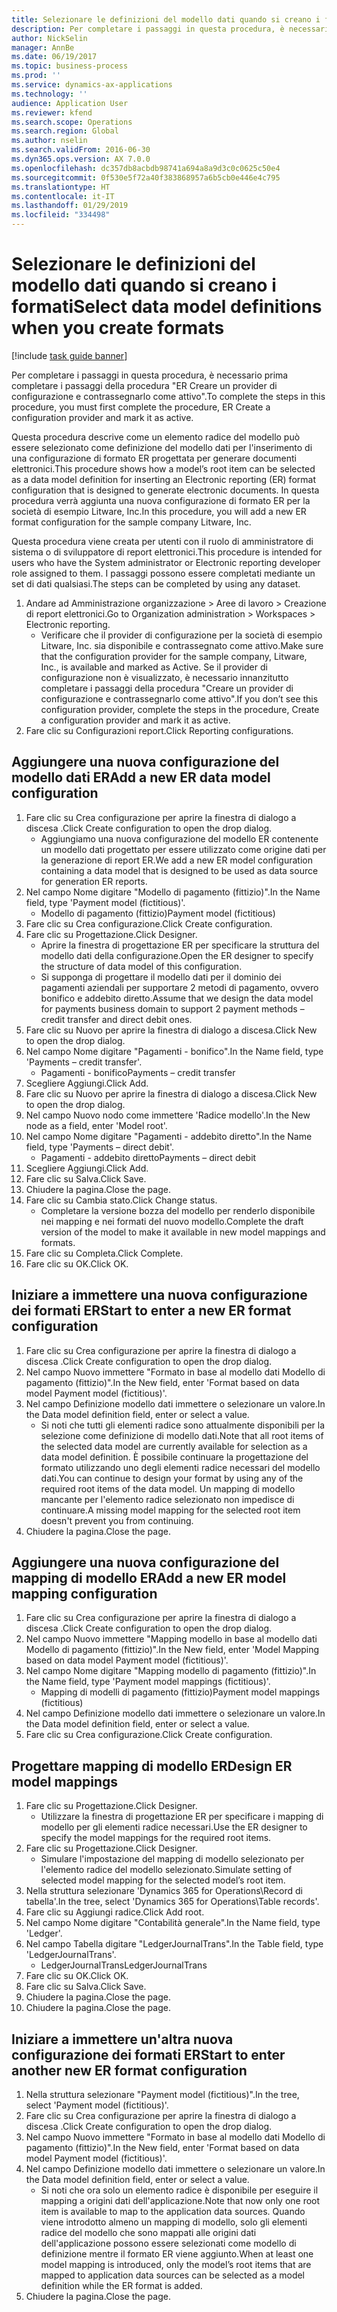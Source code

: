 ```yaml
---
title: Selezionare le definizioni del modello dati quando si creano i formati
description: Per completare i passaggi in questa procedura, è necessario prima completare i passaggi della procedura "ER Creare un provider di configurazione e contrassegnarlo come attivo".
author: NickSelin
manager: AnnBe
ms.date: 06/19/2017
ms.topic: business-process
ms.prod: ''
ms.service: dynamics-ax-applications
ms.technology: ''
audience: Application User
ms.reviewer: kfend
ms.search.scope: Operations
ms.search.region: Global
ms.author: nselin
ms.search.validFrom: 2016-06-30
ms.dyn365.ops.version: AX 7.0.0
ms.openlocfilehash: dc357db8acbdb98741a694a8a9d3c0c0625c50e4
ms.sourcegitcommit: 0f530e5f72a40f383868957a6b5cb0e446e4c795
ms.translationtype: HT
ms.contentlocale: it-IT
ms.lasthandoff: 01/29/2019
ms.locfileid: "334498"
---
```

# <a name="select-data-model-definitions-when-you-create-formats"></a><span data-ttu-id="9a965-103">Selezionare le definizioni del modello dati quando si creano i formati</span><span class="sxs-lookup"><span data-stu-id="9a965-103">Select data model definitions when you create formats</span></span>

[!include [task guide banner](../../includes/task-guide-banner.md)]

<span data-ttu-id="9a965-104">Per completare i passaggi in questa procedura, è necessario prima completare i passaggi della procedura "ER Creare un provider di configurazione e contrassegnarlo come attivo".</span><span class="sxs-lookup"><span data-stu-id="9a965-104">To complete the steps in this procedure, you must first complete the procedure, ER Create a configuration provider and mark it as active.</span></span> 

<span data-ttu-id="9a965-105">Questa procedura descrive come un elemento radice del modello può essere selezionato come definizione del modello dati per l'inserimento di una configurazione di formato ER progettata per generare documenti elettronici.</span><span class="sxs-lookup"><span data-stu-id="9a965-105">This procedure shows how a model’s root item can be selected as a data model definition for inserting an Electronic reporting (ER) format configuration that is designed to generate electronic documents.</span></span> <span data-ttu-id="9a965-106">In questa procedura verrà aggiunta una nuova configurazione di formato ER per la società di esempio Litware, Inc.</span><span class="sxs-lookup"><span data-stu-id="9a965-106">In this procedure, you will add a new ER format configuration for the sample company Litware, Inc.</span></span> 

<span data-ttu-id="9a965-107">Questa procedura viene creata per utenti con il ruolo di amministratore di sistema o di sviluppatore di report elettronici.</span><span class="sxs-lookup"><span data-stu-id="9a965-107">This procedure is intended for users who have the System administrator or Electronic reporting developer role assigned to them.</span></span> <span data-ttu-id="9a965-108">I passaggi possono essere completati mediante un set di dati qualsiasi.</span><span class="sxs-lookup"><span data-stu-id="9a965-108">The steps can be completed by using any dataset.</span></span>

1. <span data-ttu-id="9a965-109">Andare ad Amministrazione organizzazione > Aree di lavoro > Creazione di report elettronici.</span><span class="sxs-lookup"><span data-stu-id="9a965-109">Go to Organization administration > Workspaces > Electronic reporting.</span></span>
    * <span data-ttu-id="9a965-110">Verificare che il provider di configurazione per la società di esempio Litware, Inc. sia disponibile e contrassegnato come attivo.</span><span class="sxs-lookup"><span data-stu-id="9a965-110">Make sure that the configuration provider for the sample company, Litware, Inc., is available and marked as Active.</span></span> <span data-ttu-id="9a965-111">Se il provider di configurazione non è visualizzato, è necessario innanzitutto completare i passaggi della procedura "Creare un provider di configurazione e contrassegnarlo come attivo".</span><span class="sxs-lookup"><span data-stu-id="9a965-111">If you don’t see this configuration provider, complete the steps in the procedure, Create a configuration provider and mark it as active.</span></span>  
2. <span data-ttu-id="9a965-112">Fare clic su Configurazioni report.</span><span class="sxs-lookup"><span data-stu-id="9a965-112">Click Reporting configurations.</span></span>

## <a name="add-a-new-er-data-model-configuration"></a><span data-ttu-id="9a965-113">Aggiungere una nuova configurazione del modello dati ER</span><span class="sxs-lookup"><span data-stu-id="9a965-113">Add a new ER data model configuration</span></span>
1. <span data-ttu-id="9a965-114">Fare clic su Crea configurazione per aprire la finestra di dialogo a discesa .</span><span class="sxs-lookup"><span data-stu-id="9a965-114">Click Create configuration to open the drop dialog.</span></span>
    * <span data-ttu-id="9a965-115">Aggiungiamo una nuova configurazione del modello ER contenente un modello dati progettato per essere utilizzato come origine dati per la generazione di report ER.</span><span class="sxs-lookup"><span data-stu-id="9a965-115">We add a new ER model configuration containing a data model that is designed to be used as data source for generation ER reports.</span></span>  
2. <span data-ttu-id="9a965-116">Nel campo Nome digitare "Modello di pagamento (fittizio)".</span><span class="sxs-lookup"><span data-stu-id="9a965-116">In the Name field, type 'Payment model (fictitious)'.</span></span>
    * <span data-ttu-id="9a965-117">Modello di pagamento (fittizio)</span><span class="sxs-lookup"><span data-stu-id="9a965-117">Payment model (fictitious)</span></span>  
3. <span data-ttu-id="9a965-118">Fare clic su Crea configurazione.</span><span class="sxs-lookup"><span data-stu-id="9a965-118">Click Create configuration.</span></span>
4. <span data-ttu-id="9a965-119">Fare clic su Progettazione.</span><span class="sxs-lookup"><span data-stu-id="9a965-119">Click Designer.</span></span>
    * <span data-ttu-id="9a965-120">Aprire la finestra di progettazione ER per specificare la struttura del modello dati della configurazione.</span><span class="sxs-lookup"><span data-stu-id="9a965-120">Open the ER designer to specify the structure of data model of this configuration.</span></span>  
    * <span data-ttu-id="9a965-121">Si supponga di progettare il modello dati per il dominio dei pagamenti aziendali per supportare 2 metodi di pagamento, ovvero bonifico e addebito diretto.</span><span class="sxs-lookup"><span data-stu-id="9a965-121">Assume that we design the data model for payments business domain to support 2 payment methods – credit transfer and direct debit ones.</span></span>  
5. <span data-ttu-id="9a965-122">Fare clic su Nuovo per aprire la finestra di dialogo a discesa.</span><span class="sxs-lookup"><span data-stu-id="9a965-122">Click New to open the drop dialog.</span></span>
6. <span data-ttu-id="9a965-123">Nel campo Nome digitare "Pagamenti - bonifico".</span><span class="sxs-lookup"><span data-stu-id="9a965-123">In the Name field, type 'Payments – credit transfer'.</span></span>
    * <span data-ttu-id="9a965-124">Pagamenti - bonifico</span><span class="sxs-lookup"><span data-stu-id="9a965-124">Payments – credit transfer</span></span>  
7. <span data-ttu-id="9a965-125">Scegliere Aggiungi.</span><span class="sxs-lookup"><span data-stu-id="9a965-125">Click Add.</span></span>
8. <span data-ttu-id="9a965-126">Fare clic su Nuovo per aprire la finestra di dialogo a discesa.</span><span class="sxs-lookup"><span data-stu-id="9a965-126">Click New to open the drop dialog.</span></span>
9. <span data-ttu-id="9a965-127">Nel campo Nuovo nodo come immettere 'Radice modello'.</span><span class="sxs-lookup"><span data-stu-id="9a965-127">In the New node as a field, enter 'Model root'.</span></span>
10. <span data-ttu-id="9a965-128">Nel campo Nome digitare "Pagamenti - addebito diretto".</span><span class="sxs-lookup"><span data-stu-id="9a965-128">In the Name field, type 'Payments – direct debit'.</span></span>
    * <span data-ttu-id="9a965-129">Pagamenti - addebito diretto</span><span class="sxs-lookup"><span data-stu-id="9a965-129">Payments – direct debit</span></span>  
11. <span data-ttu-id="9a965-130">Scegliere Aggiungi.</span><span class="sxs-lookup"><span data-stu-id="9a965-130">Click Add.</span></span>
12. <span data-ttu-id="9a965-131">Fare clic su Salva.</span><span class="sxs-lookup"><span data-stu-id="9a965-131">Click Save.</span></span>
13. <span data-ttu-id="9a965-132">Chiudere la pagina.</span><span class="sxs-lookup"><span data-stu-id="9a965-132">Close the page.</span></span>
14. <span data-ttu-id="9a965-133">Fare clic su Cambia stato.</span><span class="sxs-lookup"><span data-stu-id="9a965-133">Click Change status.</span></span>
    * <span data-ttu-id="9a965-134">Completare la versione bozza del modello per renderlo disponibile nei mapping e nei formati del nuovo modello.</span><span class="sxs-lookup"><span data-stu-id="9a965-134">Complete the draft version of the model to make it available in new model mappings and formats.</span></span>  
15. <span data-ttu-id="9a965-135">Fare clic su Completa.</span><span class="sxs-lookup"><span data-stu-id="9a965-135">Click Complete.</span></span>
16. <span data-ttu-id="9a965-136">Fare clic su OK.</span><span class="sxs-lookup"><span data-stu-id="9a965-136">Click OK.</span></span>

## <a name="start-to-enter-a-new-er-format-configuration"></a><span data-ttu-id="9a965-137">Iniziare a immettere una nuova configurazione dei formati ER</span><span class="sxs-lookup"><span data-stu-id="9a965-137">Start to enter a new ER format configuration</span></span>
1. <span data-ttu-id="9a965-138">Fare clic su Crea configurazione per aprire la finestra di dialogo a discesa .</span><span class="sxs-lookup"><span data-stu-id="9a965-138">Click Create configuration to open the drop dialog.</span></span>
2. <span data-ttu-id="9a965-139">Nel campo Nuovo immettere "Formato in base al modello dati Modello di pagamento (fittizio)".</span><span class="sxs-lookup"><span data-stu-id="9a965-139">In the New field, enter 'Format based on data model Payment model (fictitious)'.</span></span>
3. <span data-ttu-id="9a965-140">Nel campo Definizione modello dati immettere o selezionare un valore.</span><span class="sxs-lookup"><span data-stu-id="9a965-140">In the Data model definition field, enter or select a value.</span></span>
    * <span data-ttu-id="9a965-141">Si noti che tutti gli elementi radice sono attualmente disponibili per la selezione come definizione di modello dati.</span><span class="sxs-lookup"><span data-stu-id="9a965-141">Note that all root items of the selected data model are currently available for selection as a data model definition.</span></span> <span data-ttu-id="9a965-142">È possibile continuare la progettazione del formato utilizzando uno degli elementi radice necessari del modello dati.</span><span class="sxs-lookup"><span data-stu-id="9a965-142">You can continue to design your format by using any of the required root items of the data model.</span></span> <span data-ttu-id="9a965-143">Un mapping di modello mancante per l'elemento radice selezionato non impedisce di continuare.</span><span class="sxs-lookup"><span data-stu-id="9a965-143">A missing model mapping for the selected root item doesn't prevent you from continuing.</span></span>  
4. <span data-ttu-id="9a965-144">Chiudere la pagina.</span><span class="sxs-lookup"><span data-stu-id="9a965-144">Close the page.</span></span>

## <a name="add-a-new-er-model-mapping-configuration"></a><span data-ttu-id="9a965-145">Aggiungere una nuova configurazione del mapping di modello ER</span><span class="sxs-lookup"><span data-stu-id="9a965-145">Add a new ER model mapping configuration</span></span>
1. <span data-ttu-id="9a965-146">Fare clic su Crea configurazione per aprire la finestra di dialogo a discesa .</span><span class="sxs-lookup"><span data-stu-id="9a965-146">Click Create configuration to open the drop dialog.</span></span>
2. <span data-ttu-id="9a965-147">Nel campo Nuovo immettere "Mapping modello in base al modello dati Modello di pagamento (fittizio)".</span><span class="sxs-lookup"><span data-stu-id="9a965-147">In the New field, enter 'Model Mapping based on data model Payment model (fictitious)'.</span></span>
3. <span data-ttu-id="9a965-148">Nel campo Nome digitare "Mapping modello di pagamento (fittizio)".</span><span class="sxs-lookup"><span data-stu-id="9a965-148">In the Name field, type 'Payment model mappings (fictitious)'.</span></span>
    * <span data-ttu-id="9a965-149">Mapping di modelli di pagamento (fittizio)</span><span class="sxs-lookup"><span data-stu-id="9a965-149">Payment model mappings (fictitious)</span></span>  
4. <span data-ttu-id="9a965-150">Nel campo Definizione modello dati immettere o selezionare un valore.</span><span class="sxs-lookup"><span data-stu-id="9a965-150">In the Data model definition field, enter or select a value.</span></span>
5. <span data-ttu-id="9a965-151">Fare clic su Crea configurazione.</span><span class="sxs-lookup"><span data-stu-id="9a965-151">Click Create configuration.</span></span>

## <a name="design-er-model-mappings"></a><span data-ttu-id="9a965-152">Progettare mapping di modello ER</span><span class="sxs-lookup"><span data-stu-id="9a965-152">Design ER model mappings</span></span>
1. <span data-ttu-id="9a965-153">Fare clic su Progettazione.</span><span class="sxs-lookup"><span data-stu-id="9a965-153">Click Designer.</span></span>
    * <span data-ttu-id="9a965-154">Utilizzare la finestra di progettazione ER per specificare i mapping di modello per gli elementi radice necessari.</span><span class="sxs-lookup"><span data-stu-id="9a965-154">Use the ER designer to specify the model mappings for the required root items.</span></span>  
2. <span data-ttu-id="9a965-155">Fare clic su Progettazione.</span><span class="sxs-lookup"><span data-stu-id="9a965-155">Click Designer.</span></span>
    * <span data-ttu-id="9a965-156">Simulare l'impostazione del mapping di modello selezionato per l'elemento radice del modello selezionato.</span><span class="sxs-lookup"><span data-stu-id="9a965-156">Simulate setting of selected model mapping for the selected model’s root item.</span></span>  
3. <span data-ttu-id="9a965-157">Nella struttura selezionare 'Dynamics 365 for Operations\Record di tabella'.</span><span class="sxs-lookup"><span data-stu-id="9a965-157">In the tree, select 'Dynamics 365 for Operations\Table records'.</span></span>
4. <span data-ttu-id="9a965-158">Fare clic su Aggiungi radice.</span><span class="sxs-lookup"><span data-stu-id="9a965-158">Click Add root.</span></span>
5. <span data-ttu-id="9a965-159">Nel campo Nome digitare "Contabilità generale".</span><span class="sxs-lookup"><span data-stu-id="9a965-159">In the Name field, type 'Ledger'.</span></span>
6. <span data-ttu-id="9a965-160">Nel campo Tabella digitare "LedgerJournalTrans".</span><span class="sxs-lookup"><span data-stu-id="9a965-160">In the Table field, type 'LedgerJournalTrans'.</span></span>
    * <span data-ttu-id="9a965-161">LedgerJournalTrans</span><span class="sxs-lookup"><span data-stu-id="9a965-161">LedgerJournalTrans</span></span>  
7. <span data-ttu-id="9a965-162">Fare clic su OK.</span><span class="sxs-lookup"><span data-stu-id="9a965-162">Click OK.</span></span>
8. <span data-ttu-id="9a965-163">Fare clic su Salva.</span><span class="sxs-lookup"><span data-stu-id="9a965-163">Click Save.</span></span>
9. <span data-ttu-id="9a965-164">Chiudere la pagina.</span><span class="sxs-lookup"><span data-stu-id="9a965-164">Close the page.</span></span>
10. <span data-ttu-id="9a965-165">Chiudere la pagina.</span><span class="sxs-lookup"><span data-stu-id="9a965-165">Close the page.</span></span>

## <a name="start-to-enter-another-new-er-format-configuration"></a><span data-ttu-id="9a965-166">Iniziare a immettere un'altra nuova configurazione dei formati ER</span><span class="sxs-lookup"><span data-stu-id="9a965-166">Start to enter another new ER format configuration</span></span>
1. <span data-ttu-id="9a965-167">Nella struttura selezionare "Payment model (fictitious)".</span><span class="sxs-lookup"><span data-stu-id="9a965-167">In the tree, select 'Payment model (fictitious)'.</span></span>
2. <span data-ttu-id="9a965-168">Fare clic su Crea configurazione per aprire la finestra di dialogo a discesa .</span><span class="sxs-lookup"><span data-stu-id="9a965-168">Click Create configuration to open the drop dialog.</span></span>
3. <span data-ttu-id="9a965-169">Nel campo Nuovo immettere "Formato in base al modello dati Modello di pagamento (fittizio)".</span><span class="sxs-lookup"><span data-stu-id="9a965-169">In the New field, enter 'Format based on data model Payment model (fictitious)'.</span></span>
4. <span data-ttu-id="9a965-170">Nel campo Definizione modello dati immettere o selezionare un valore.</span><span class="sxs-lookup"><span data-stu-id="9a965-170">In the Data model definition field, enter or select a value.</span></span>
    * <span data-ttu-id="9a965-171">Si noti che ora solo un elemento radice è disponibile per eseguire il mapping a origini dati dell'applicazione.</span><span class="sxs-lookup"><span data-stu-id="9a965-171">Note that now only one root item is available to map to the application data sources.</span></span> <span data-ttu-id="9a965-172">Quando viene introdotto almeno un mapping di modello, solo gli elementi radice del modello che sono mappati alle origini dati dell'applicazione possono essere selezionati come modello di definizione mentre il formato ER viene aggiunto.</span><span class="sxs-lookup"><span data-stu-id="9a965-172">When at least one model mapping is introduced, only the model’s root items that are mapped to application data sources can be selected as a model definition while the ER format is added.</span></span>   
5. <span data-ttu-id="9a965-173">Chiudere la pagina.</span><span class="sxs-lookup"><span data-stu-id="9a965-173">Close the page.</span></span>

